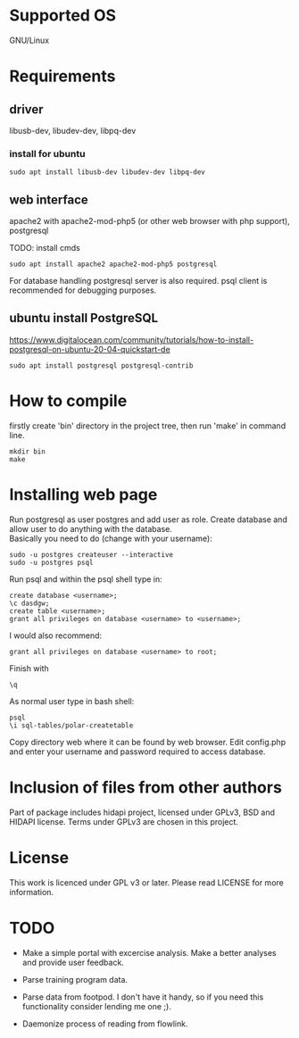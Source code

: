 # Supported OS

GNU/Linux

# Requirements

## driver
libusb-dev, libudev-dev, libpq-dev
### install for ubuntu
```
sudo apt install libusb-dev libudev-dev libpq-dev
```

## web interface
apache2 with apache2-mod-php5 (or other web browser with php support), postgresql  

TODO: install cmds
```
sudo apt install apache2 apache2-mod-php5 postgresql
```

For database handling postgresql server is also required. psql client is recommended for debugging purposes.

##  ubuntu install PostgreSQL
https://www.digitalocean.com/community/tutorials/how-to-install-postgresql-on-ubuntu-20-04-quickstart-de
```
sudo apt install postgresql postgresql-contrib
```


# How to compile

firstly create 'bin' directory in the project tree,
then run 'make' in command line.
```
mkdir bin
make
```

# Installing web page

Run postgresql as user postgres and add user as role. Create database and allow user to do anything with the database.  
Basically you need to do (change <username> with your username):
```
sudo -u postgres createuser --interactive
sudo -u postgres psql
```

Run psql and within the psql shell type in:
```
create database <username>;
\c dasdgw;
create table <username>;
grant all privileges on database <username> to <username>;
```

I would also recommend:
```
grant all privileges on database <username> to root;
```

Finish with
```
\q
```

As normal user type in bash shell:
```
psql
\i sql-tables/polar-createtable
```

Copy directory web where it can be found by web browser. Edit config.php and enter your username and password required to access database.

# Inclusion of files from other authors

Part of package includes hidapi project, licensed under GPLv3, BSD and HIDAPI license. Terms under GPLv3 are chosen in this project.

# License

This work is licenced under GPL v3 or later. Please read LICENSE for more information.

# TODO
- Make a simple portal with excercise analysis. Make a better analyses and provide user feedback.

- Parse training program data.

- Parse data from footpod. I don't have it handy, so if you need this functionality consider lending me one ;).

- Daemonize process of reading from flowlink.
